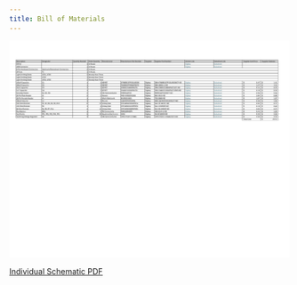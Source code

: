 ```yaml
---
title: Bill of Materials
---
```


![Individual Schematic](Images/Rushton_BoM-1.png)

[Individual Schematic PDF](Images/Rushton_BoM.pdf)
